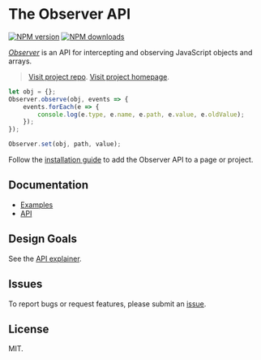 # The Observer API

<!-- BADGES/ -->

<span class="badge-npmversion"><a href="https://npmjs.org/package/@webqit/observer" title="View this project on NPM"><img src="https://img.shields.io/npm/v/@webqit/observer.svg" alt="NPM version" /></a></span>
<span class="badge-npmdownloads"><a href="https://npmjs.org/package/@webqit/observer" title="View this project on NPM"><img src="https://img.shields.io/npm/dm/@webqit/observer.svg" alt="NPM downloads" /></a></span>

<!-- /BADGES -->

*[Observer](https://github.com/webqit/observer)* is an API for intercepting and observing JavaScript objects and arrays.

> [Visit project repo](https://github.com/webqit/observer).
> [Visit project homepage](https://webqit.io/tooling/observer).

```js
let obj = {};
Observer.observe(obj, events => {
    events.forEach(e => {
        console.log(e.type, e.name, e.path, e.value, e.oldValue);
    });
});

Observer.set(obj, path, value);
```

Follow the [installation guide](installation) to add the Observer API to a page or project.

## Documentation
+ [Examples](examples)
+ [API](api)

## Design Goals
See the [API explainer](explainer).

## Issues
To report bugs or request features, please submit an [issue](https://github.com/webqit/observer/issues).

## License
MIT.
